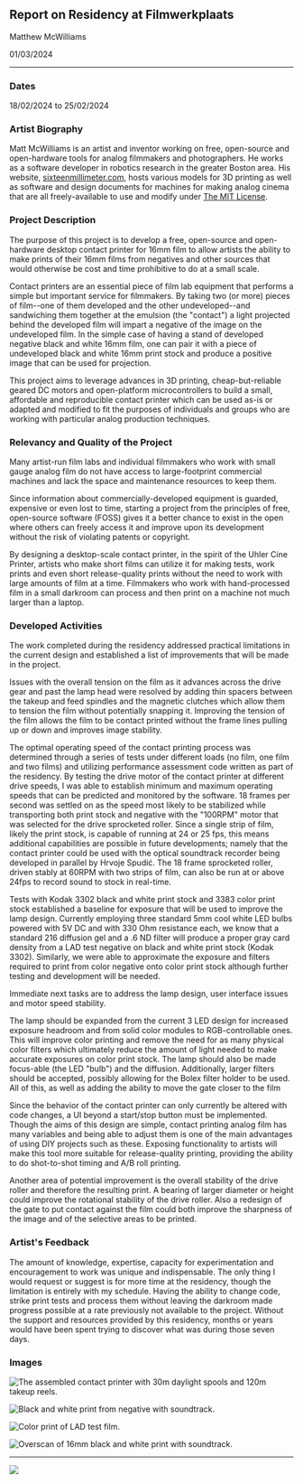 ## Report on Residency at Filmwerkplaats

Matthew McWilliams

01/03/2024

------

### Dates 

18/02/2024 to 25/02/2024

### Artist Biography

Matt McWilliams is an artist and inventor working on free, open-source and open-hardware tools for analog filmmakers and photographers.
He works as a software developer in robotics research in the greater Boston area.
His website, [sixteenmillimeter.com](https://sixteenmillimeter.com), hosts various models for 3D printing as well as software and design documents for machines for making analog cinema that are all freely-available to use and modify under [The MIT License](https://opensource.org/license/mit).

### Project Description

The purpose of this project is to develop a free, open-source and open-hardware desktop contact printer for 16mm film to allow artists the ability to make prints of their 16mm films from negatives and other sources that would otherwise be cost and time prohibitive to do at a small scale.

Contact printers are an essential piece of film lab equipment that performs a simple but important service for filmmakers.
By taking two (or more) pieces of film--one of them developed and the other undeveloped--and sandwiching them together at the emulsion (the "contact") a light projected behind the developed film will impart a negative of the image on the undeveloped film.
In the simple case of having a stand of developed negative black and white 16mm film, one can pair it with a piece of undeveloped black and white 16mm print stock and produce a positive image that can be used for projection.

This project aims to leverage advances in 3D printing, cheap-but-reliable geared DC motors and open-platform microcontrollers to build a small, affordable and reproducible contact printer which can be used as-is or adapted and modified to fit the purposes of individuals and groups who are working with particular analog production techniques.

### Relevancy and Quality of the Project

Many artist-run film labs and individual filmmakers who work with small gauge analog film do not have access to large-footprint commercial machines and lack the space and maintenance resources to keep them.

Since information about commercially-developed equipment is guarded, expensive or even lost to time, starting a project from the principles of free, open-source software (FOSS) gives it a better chance to exist in the open where others can freely access it and improve upon its development without the risk of violating patents or copyright.

By designing a desktop-scale contact printer, in the spirit of the Uhler Cine Printer, artists who make short films can utilize it for making tests, work prints and even short release-quality prints without the need to work with large amounts of film at a time.
Filmmakers who work with hand-processed film in a small darkroom can process and then print on a machine not much larger than a laptop.

### Developed Activities

The work completed during the residency addressed practical limitations in the current design and established a list of improvements that will be made in the project.

Issues with the overall tension on the film as it advances across the drive gear and past the lamp head were resolved by adding thin spacers between the takeup and feed spindles and the magnetic clutches which allow them to tension the film without potentially snapping it.
Improving the tension of the film allows the film to be contact printed without the frame lines pulling up or down and improves image stability.

The optimal operating speed of the contact printing process was determined through a series of tests under different loads (no film, one film and two films) and utilizing performance assessment code written as part of the residency.
By testing the drive motor of the contact printer at different drive speeds, I was able to establish minimum and maximum operating speeds that can be predicted and monitored by the software.
18 frames per second was settled on as the speed most likely to be stabilized while transporting both print stock and negative with the "100RPM" motor that was selected for the drive sprocketed roller.
Since a single strip of film, likely the print stock, is capable of running at 24 or 25 fps, this means additional capabilities are possible in future developments; namely that the contact printer could be used with the optical soundtrack recorder being developed in parallel by Hrvoje Spudić.
The 18 frame sprocketed roller, driven stably at 60RPM with two strips of film, can also be run at or above 24fps to record sound to stock in real-time.

Tests with Kodak 3302 black and white print stock and 3383 color print stock established a baseline for exposure that will be used to improve the lamp design.
Currently employing three standard 5mm cool white LED bulbs powered with 5V DC and with 330 Ohm resistance each, we know that a standard 216 diffusion gel and a .6 ND filter will produce a proper gray card density from a LAD test negative on black and white print stock (Kodak 3302).
Similarly, we were able to approximate the exposure and filters required to print from color negative onto color print stock although further testing and development will be needed.

Immediate next tasks are to address the lamp design, user interface issues and motor speed stability.

The lamp should be expanded from the current 3 LED design for increased exposure headroom and from solid color modules to RGB-controllable ones.
This will improve color printing and remove the need for as many physical color filters which ultimately reduce the amount of light needed to make accurate exposures on color print stock.
The lamp should also be made focus-able (the LED "bulb") and the diffusion.
Additionally, larger filters should be accepted, possibly allowing for the Bolex filter holder to be used.
All of this, as well as adding the ability to move the gate closer to the film

Since the behavior of the contact printer can only currently be altered with code changes, a UI beyond a start/stop button must be implemented.
Though the aims of this design are simple, contact printing analog film has many variables and being able to adjust them is one of the main advantages of using DIY projects such as these.
Exposing functionality to artists will make this tool more suitable for release-quality printing, providing the ability to do shot-to-shot timing and A/B roll printing.

Another area of potential improvement is the overall stability of the drive roller and therefore the resulting print.
A bearing of larger diameter or height could improve the rotational stability of the drive roller.
Also a redesign of the gate to put contact against the film could both improve the sharpness of the image and of the selective areas to be printed.

### Artist's Feedback

The amount of knowledge, expertise, capacity for experimentation and encouragement to work was unique and indispensable.
The only thing I would request or suggest is for more time at the residency, though the limitation is entirely with my schedule.
Having the ability to change code, strike print tests and process them without leaving the darkroom made progress possible at a rate previously not available to the project.
Without the support and resources provided by this residency, months or years would have been spent trying to discover what was during those seven days.

### Images

![The assembled contact printer with 30m daylight spools and 120m takeup reels.](../img/IMG_8295.jpg)

![Black and white print from negative with soundtrack.](../img/IMG_8298.jpg)

![Color print of LAD test film.](../img/IMG_8313.jpg)

![Overscan of 16mm black and white print with soundtrack.](../img/screen_cap_with_sound.png)

-----

![](../img/EN_FundedbytheEU_RGB_POS.png)
